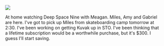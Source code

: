 ![](2021-01-27/40ba9435cf943b457c0e05d3a0f6a33a.jpeg)

At home watching Deep Space Nine with Meagan. Miles, Amy and Gabriel are here. I've got to pick up Miles from skateboarding camp tomorrow at 2:30. I've been working on getting Kuvak up in STO. I've been thinking that a lifetime subscription would be a worthwhile purchase, but it's $300. I guess I'll start saving.